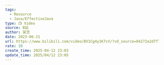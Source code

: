 ```yaml
---
tags:
  - Resource
  - Java/EffectiveJava
type: 📺 Video
source: B站
author: 吴念
date: 2023-06-21
url: https://www.bilibili.com/video/BV1Cg4y1K7cV/?vd_source=84272a2d7f72158b38778819be5bc6ad
rate: 10
create_time: 2025-04-12 23:03
update_time: 2025/04/12 23:05
---
```

